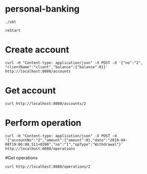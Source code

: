 # personal-banking

`./sbt`

`reStart`

# Create account

`curl -H "Content-type: application/json" -X POST -d '{"no":"2", "clientName":"client","balance":{"balance":0}}' http://localhost:8080/accounts
`

# Get account

`curl http://localhost:8080/accounts/2`

# Perform operation

`curl -H "Content-type: application/json" -X POST -d '{"accountNo":"2","amount":{"amount":0},"date":"2019-04-08T19:06:08.511+0200","no":"1","opType":"Withdrawal"}' http://localhost:8080/operations`

#Get operations

`curl http://localhost:8080/operations/2`